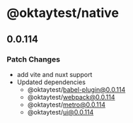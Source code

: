 # @oktaytest/native

## 0.0.114

### Patch Changes

- add vite and nuxt support
- Updated dependencies
  - @oktaytest/babel-plugin@0.0.114
  - @oktaytest/webpack@0.0.114
  - @oktaytest/metro@0.0.114
  - @oktaytest/ui@0.0.114
